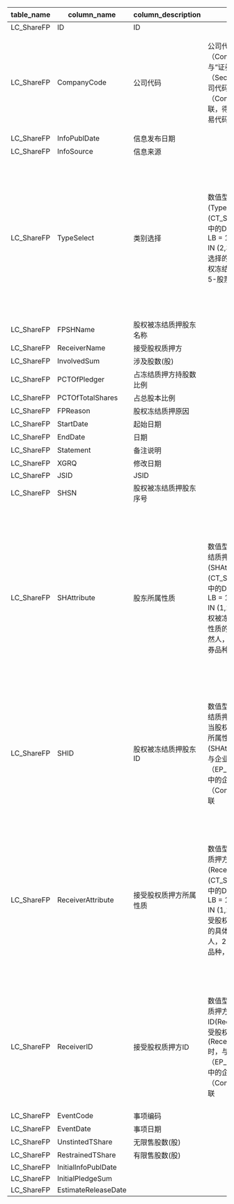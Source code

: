 | table_name | column_name | column_description | 注释 | Annotation|
|---|---|---|---|---|
| LC_ShareFP | ID| ID || |
| LC_ShareFP | CompanyCode | 公司代码 | 公司代码（CompanyCode）：与“证券主表（SecuMain）”中的“公司代码（CompanyCode）”关联，得到上市公司的交易代码、简称等。 | Company Code (CompanyCode): Associated with the "Company Code (CompanyCode)" in "Securities Main Table (SecuMain)", to obtain the trading code, abbreviation, etc. of the listed company. |
| LC_ShareFP | InfoPublDate| 信息发布日期 || |
| LC_ShareFP | InfoSource| 信息来源 || |
| LC_ShareFP | TypeSelect| 类别选择 | 数值型常量。类别选择(TypeSelect)与(CT_SystemConst)表中的DM字段关联，令LB = 1201 AND DM IN (2,3,5)，得到类别选择的具体描述：2-股权冻结，3-股权质押，5-股票质押式回购。| Numeric constant. The Category Selection (TypeSelect) is associated with the DM field in the (CT_SystemConst) table, with LB = 1201 AND DM IN (2,3,5), resulting in the specific description of the Category Selection: 2-Equity Freezing, 3-Equity Pledge, 5-Stock Repurchase by Pledge. |
| LC_ShareFP | FPSHName| 股权被冻结质押股东名称 || |
| LC_ShareFP | ReceiverName| 接受股权质押方 || |
| LC_ShareFP | InvolvedSum | 涉及股数(股) || |
| LC_ShareFP | PCTOfPledger| 占冻结质押方持股数比例 || |
| LC_ShareFP | PCTOfTotalShares| 占总股本比例 || |
| LC_ShareFP | FPReason| 股权冻结质押原因 || |
| LC_ShareFP | StartDate | 起始日期 || |
| LC_ShareFP | EndDate | 日期 || |
| LC_ShareFP | Statement | 备注说明 || |
| LC_ShareFP | XGRQ| 修改日期 || |
| LC_ShareFP | JSID| JSID || |
| LC_ShareFP | SHSN| 股权被冻结质押股东序号 || |
| LC_ShareFP | SHAttribute | 股东所属性质 | 数值型常量。股权被冻结质押股东所属性质(SHAttribute)与(CT_SystemConst)表中的DM字段关联，令LB = 1783 AND DM IN (1,2,3,99)，得到股权被冻结质押股东所属性质的具体描述：1-自然人，2-企业，3-证券品种，99-其他。 | Numeric constant.The equity freeze and pledge attribute of the shareholder (SHAttribute) is associated with the DM field in the (CT_SystemConst) table, where LB = 1783 AND DM IN (1,2,3,99), resulting in the specific description of the equity freeze and pledge attribute of the shareholder: 1 - Individual, 2 - Enterprise, 3 - Securities Type, 99 - Other. |
| LC_ShareFP | SHID| 股权被冻结质押股东ID | 数值型常量。股权被冻结质押股东ID(SHID)：当股权被冻结质押股东所属性质(SHAttribute)=2时，与企业码表（EP_CompanyMain）中的企业编号（CompanyCode）关联 | Numeric constant. When the equity is frozen and pledged, the shareholder ID (SHID): associated with the enterprise code (CompanyCode) in the enterprise code table (EP_CompanyMain) when the nature of the shareholder (SHAttribute) = 2. |
| LC_ShareFP | ReceiverAttribute | 接受股权质押方所属性质 | 数值型常量。接受股权质押方所属性质(ReceiverAttribute)与(CT_SystemConst)表中的DM字段关联，令LB = 1783 AND DM IN (1,2,3,99)，得到接受股权质押方所属性质的具体描述：1-自然人，2-企业，3-证券品种，99-其他。 | Numeric constant. The nature of the equity pledge receiver (ReceiverAttribute) is associated with the DM field in the (CT_SystemConst) table, where LB = 1783 AND DM IN (1,2,3,99), resulting in the specific description of the nature of the equity pledge receiver: 1 - Individual, 2 - Enterprise, 3 - Securities Type, 99 - Other. |
| LC_ShareFP | ReceiverID| 接受股权质押方ID | 数值型常量。接受股权质押方ID(ReceiverID)：当接受股权质押方所属性质(ReceiverAttribute)=2时，与企业码表（EP_CompanyMain）中的企业编号（CompanyCode）关联 | Numeric constant. Receiver ID (ReceiverID): When the attribute of the party accepting equity pledge (ReceiverAttribute) equals 2, it is associated with the company code (CompanyCode) in the enterprise code table (EP_CompanyMain). |
| LC_ShareFP | EventCode | 事项编码 || |
| LC_ShareFP | EventDate | 事项日期 || |
| LC_ShareFP | UnstintedTShare | 无限售股数(股)|| |
| LC_ShareFP | RestrainedTShare| 有限售股数(股)|| |
| LC_ShareFP | InitialInfoPublDate |  || |
| LC_ShareFP | InitialPledgeSum|  || |
| LC_ShareFP | EstimateReleaseDate |  || |
